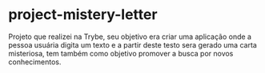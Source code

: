 # project-mistery-letter
Projeto que realizei na Trybe, seu objetivo era criar uma aplicação onde a pessoa usuária digita um texto e a partir deste testo sera gerado uma carta misteriosa, tem também como objetivo promover a busca por novos conhecimentos.
